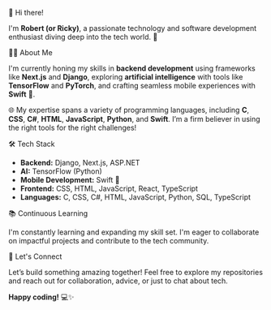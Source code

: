 👋 Hi there!  

I'm **Robert (or Ricky)**, a passionate technology and software development enthusiast diving deep into the tech world. 🚀  

👨‍💻 About Me  

I'm currently honing my skills in **backend development** using frameworks like **Next.js** and **Django**, exploring **artificial intelligence** with tools like **TensorFlow** and **PyTorch**, and crafting seamless mobile experiences with **Swift** 📱.  

🌐 My expertise spans a variety of programming languages, including **C**, **CSS**, **C#**, **HTML**, **JavaScript**, **Python**, and **Swift**. I’m a firm believer in using the right tools for the right challenges!  

🛠️ Tech Stack  

- **Backend:** Django, Next.js, ASP.NET  
- **AI:** TensorFlow (Python)  
- **Mobile Development:** Swift 📱   
- **Frontend:** CSS, HTML, JavaScript, React, TypeScript  
- **Languages:** C, CSS, C#, HTML, JavaScript, Python, SQL, TypeScript  

📚 Continuous Learning  

I'm constantly learning and expanding my skill set. I'm eager to collaborate on impactful projects and contribute to the tech community.  

🤝 Let's Connect  

Let’s build something amazing together! Feel free to explore my repositories and reach out for collaboration, advice, or just to chat about tech.  

**Happy coding!** 💻✨  
